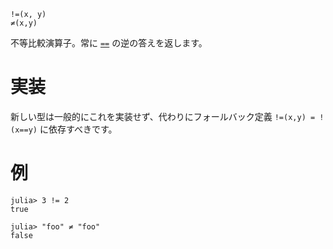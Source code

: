 ```
!=(x, y)
≠(x,y)
```

不等比較演算子。常に [`==`](@ref) の逆の答えを返します。

# 実装

新しい型は一般的にこれを実装せず、代わりにフォールバック定義 `!=(x,y) = !(x==y)` に依存すべきです。

# 例

```jldoctest
julia> 3 != 2
true

julia> "foo" ≠ "foo"
false
```
